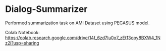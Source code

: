 # Dialog-Summarizer
Performed summarization task on AMI Dataset using PEGASUS model.


Colab Notebook: https://colab.research.google.com/drive/14f_6zd7Iu0o7_zEt13opy8BXW4_1Nz2i?usp=sharing
